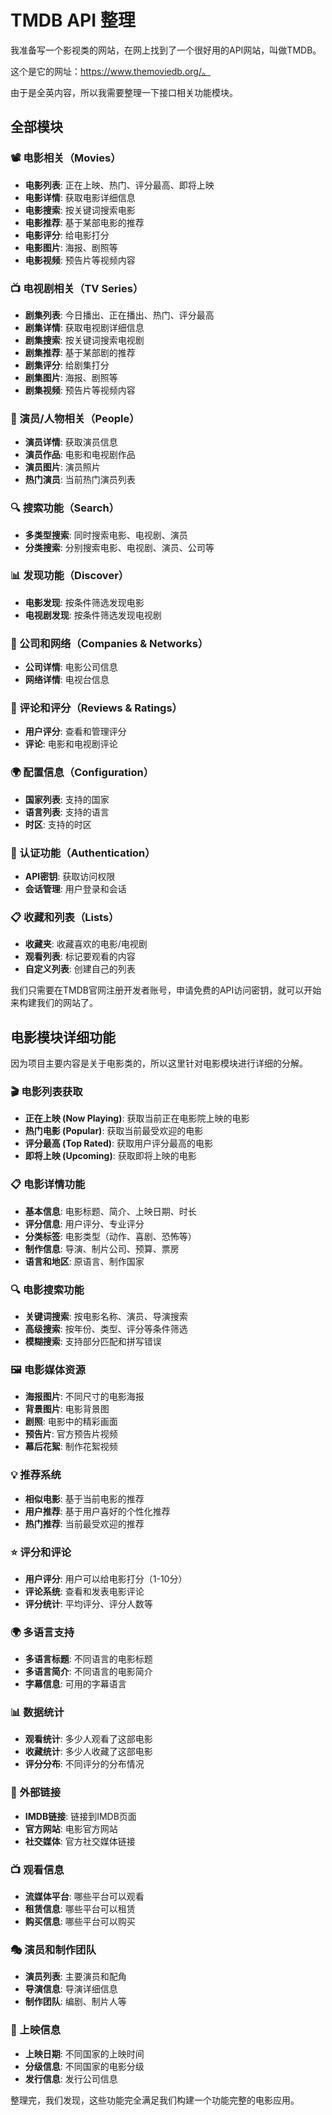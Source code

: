 # TMDB API 整理

我准备写一个影视类的网站，在网上找到了一个很好用的API网站，叫做TMDB。

这个是它的网址：https://www.themoviedb.org/。

由于是全英内容，所以我需要整理一下接口相关功能模块。

## 全部模块

### 📽️ 电影相关（Movies）

- **电影列表**: 正在上映、热门、评分最高、即将上映
- **电影详情**: 获取电影详细信息
- **电影搜索**: 按关键词搜索电影
- **电影推荐**: 基于某部电影的推荐
- **电影评分**: 给电影打分
- **电影图片**: 海报、剧照等
- **电影视频**: 预告片等视频内容

### 📺 电视剧相关（TV Series）

- **剧集列表**: 今日播出、正在播出、热门、评分最高
- **剧集详情**: 获取电视剧详细信息
- **剧集搜索**: 按关键词搜索电视剧
- **剧集推荐**: 基于某部剧的推荐
- **剧集评分**: 给剧集打分
- **剧集图片**: 海报、剧照等
- **剧集视频**: 预告片等视频内容

### 👥 演员/人物相关（People）

- **演员详情**: 获取演员信息
- **演员作品**: 电影和电视剧作品
- **演员图片**: 演员照片
- **热门演员**: 当前热门演员列表

### 🔍 搜索功能（Search）

- **多类型搜索**: 同时搜索电影、电视剧、演员
- **分类搜索**: 分别搜索电影、电视剧、演员、公司等

### 📊 发现功能（Discover）

- **电影发现**: 按条件筛选发现电影
- **电视剧发现**: 按条件筛选发现电视剧

### 🏢 公司和网络（Companies & Networks）

- **公司详情**: 电影公司信息
- **网络详情**: 电视台信息

### 📝 评论和评分（Reviews & Ratings）

- **用户评分**: 查看和管理评分
- **评论**: 电影和电视剧评论

### 🌍 配置信息（Configuration）

- **国家列表**: 支持的国家
- **语言列表**: 支持的语言
- **时区**: 支持的时区

### 🔐 认证功能（Authentication）

- **API密钥**: 获取访问权限
- **会话管理**: 用户登录和会话

### 📋 收藏和列表（Lists）

- **收藏夹**: 收藏喜欢的电影/电视剧
- **观看列表**: 标记要观看的内容
- **自定义列表**: 创建自己的列表

我们只需要在TMDB官网注册开发者账号，申请免费的API访问密钥，就可以开始来构建我们的网站了。

## 电影模块详细功能

因为项目主要内容是关于电影类的，所以这里针对电影模块进行详细的分解。

### 🎬 电影列表获取

- **正在上映 (Now Playing)**: 获取当前正在电影院上映的电影
- **热门电影 (Popular)**: 获取当前最受欢迎的电影
- **评分最高 (Top Rated)**: 获取用户评分最高的电影
- **即将上映 (Upcoming)**: 获取即将上映的电影

### 📋 电影详情功能

- **基本信息**: 电影标题、简介、上映日期、时长
- **评分信息**: 用户评分、专业评分
- **分类标签**: 电影类型（动作、喜剧、恐怖等）
- **制作信息**: 导演、制片公司、预算、票房
- **语言和地区**: 原语言、制作国家

### 🔍 电影搜索功能

- **关键词搜索**: 按电影名称、演员、导演搜索
- **高级搜索**: 按年份、类型、评分等条件筛选
- **模糊搜索**: 支持部分匹配和拼写错误

### 🖼️ 电影媒体资源

- **海报图片**: 不同尺寸的电影海报
- **背景图片**: 电影背景图
- **剧照**: 电影中的精彩画面
- **预告片**: 官方预告片视频
- **幕后花絮**: 制作花絮视频

### 💡 推荐系统

- **相似电影**: 基于当前电影的推荐
- **用户推荐**: 基于用户喜好的个性化推荐
- **热门推荐**: 当前最受欢迎的推荐

### ⭐ 评分和评论

- **用户评分**: 用户可以给电影打分（1-10分）
- **评论系统**: 查看和发表电影评论
- **评分统计**: 平均评分、评分人数等

### 🌍 多语言支持

- **多语言标题**: 不同语言的电影标题
- **多语言简介**: 不同语言的电影简介
- **字幕信息**: 可用的字幕语言

### 📊 数据统计

- **观看统计**: 多少人观看了这部电影
- **收藏统计**: 多少人收藏了这部电影
- **评分分布**: 不同评分的分布情况

### 🔗 外部链接

- **IMDB链接**: 链接到IMDB页面
- **官方网站**: 电影官方网站
- **社交媒体**: 官方社交媒体链接

### 📺 观看信息

- **流媒体平台**: 哪些平台可以观看
- **租赁信息**: 哪些平台可以租赁
- **购买信息**: 哪些平台可以购买

### 🎭 演员和制作团队

- **演员列表**: 主要演员和配角
- **导演信息**: 导演详细信息
- **制作团队**: 编剧、制片人等

### 📅 上映信息

- **上映日期**: 不同国家的上映时间
- **分级信息**: 不同国家的电影分级
- **发行信息**: 发行公司信息

整理完，我们发现，这些功能完全满足我们构建一个功能完整的电影应用。